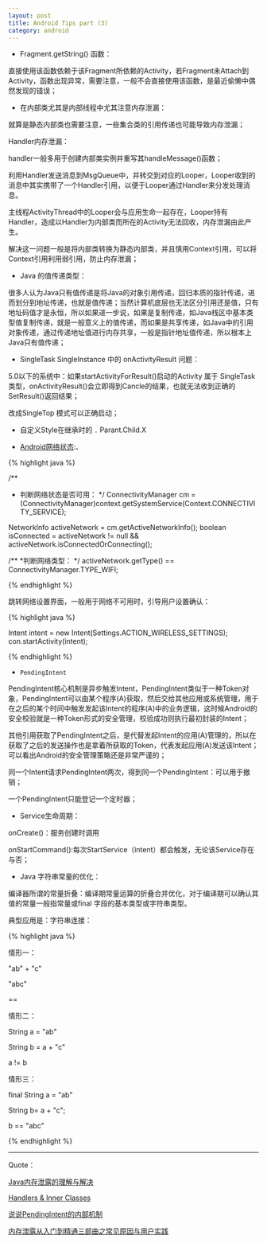 ```yaml
---
layout: post
title: Android Tips part (3)
category: android
---
```


*  Fragment.getString() 函数：

直接使用该函数依赖于该Fragment所依赖的Activity，若Fragment未Attach到Activity，函数出现异常，需要注意，一般不会直接使用该函数，是最近偷懒中偶然发现的错误；

*    在内部类尤其是内部线程中尤其注意内存泄漏：

就算是静态内部类也需要注意，一些集合类的引用传递也可能导致内存泄漏；

Handler内存泄漏：

handler一般多用于创建内部类实例并重写其handleMessage()函数；

利用Handler发送消息到MsgQueue中，并转交到对应的Looper，Looper收到的消息中其实携带了一个Handler引用，以便于Looper通过Handler来分发处理消息。

主线程ActivityThread中的Looper会与应用生命一起存在，Looper持有Handler，造成以Handler为内部类而所在的Activity无法回收，内存泄漏由此产生。

解决这一问题一般是将内部类转换为静态内部类，并且慎用Context引用，可以将Context引用利用弱引用，防止内存泄漏；


*  Java 的值传递类型：

很多人认为Java只有值传递是将Java的对象引用传递，回归本质的指针传递，进而划分到地址传递，也就是值传递；当然计算机底层也无法区分引用还是值，只有地址码值才是永恒，所以如果进一步说，如果是复制传递，如Java栈区中基本类型值复制传递，就是一般意义上的值传递，而如果是共享传递，如Java中的引用对象传递，通过传递地址值进行内存共享，一般是指针地址值传递，所以根本上Java只有值传递；

*   SingleTask SingleInstance 中的 onActivityResult 问题：

5.0以下的系统中：如果startActivityForResult()启动的Activity 属于 SingleTask类型，onActivityResult()会立即得到Cancle的结果，也就无法收到正确的SetResult()返回结果；

改成SingleTop 模式可以正确启动；



*  自定义Style在继承时的 `.` Parant.Child.X


*   [Android网络状态](http://developer.android.com/training/monitoring-device-state/connectivity-monitoring.html#DetermineConnection):、

{% highlight java %}

/**
* 判断网络状态是否可用：
*/
ConnectivityManager cm =
        (ConnectivityManager)context.getSystemService(Context.CONNECTIVITY_SERVICE);
  
NetworkInfo activeNetwork = cm.getActiveNetworkInfo();
boolean isConnected = activeNetwork != null &&
                      activeNetwork.isConnectedOrConnecting();

/**
*判断网络类型：
*/
activeNetwork.getType() == ConnectivityManager.TYPE_WIFI;

{%  endhighlight %}

跳转网络设置界面，一般用于网络不可用时，引导用户设置确认：

{% highlight java %}


Intent intent = new Intent(Settings.ACTION_WIRELESS_SETTINGS);  
                con.startActivity(intent);  

{%  endhighlight %}

*   `PendingIntent`

PendingIntent核心机制是异步触发Intent，PendingIntent类似于一种Token对象，PendingIntent可以由某个程序(A)获取，然后交给其他应用或系统管理，用于在之后的某个时间中触发发起该Intent的程序(A)中的业务逻辑，这时候Android的安全校验就是一种Token形式的安全管理，校验成功则执行最初封装的Intent；

其他引用获取了PendingIntent之后，是代替发起Intent的应用(A)管理的，所以在获取了之后的发送操作也是拿着所获取的Token，代表发起应用(A)发送该Intent；可以看出Android的安全管理策略还是非常严谨的；

同一个Intent请求PendingIntent两次，得到同一个PendingIntent：可以用于撤销；

一个PendingIntent只能登记一个定时器；


*   Service生命周期：

onCreate()：服务创建时调用

onStartCommand():每次StartService（intent）都会触发，无论该Service存在与否；


*   Java 字符串常量的优化：

编译器所谓的常量折叠：编译期常量运算的折叠合并优化，对于编译期可以确认其值的常量一般指常量或final 字段的基本类型或字符串类型。

典型应用是：字符串连接：

{% highlight java %}

情形一：

"ab" + "c"

"abc"

==

情形二：

String a = "ab"

String b = a + "c"

a != b

情形三：

final String a = "ab"

String b= a + "c"; 

b == "abc"

{%  endhighlight %}


---

Quote：

[Java内存泄露的理解与解决 ](http://www.blogjava.net/zh-weir/archive/2011/02/23/345007.html)

[Handlers & Inner Classes](http://www.androiddesignpatterns.com/2013/01/inner-class-handler-memory-leak.html)


[说说PendingIntent的内部机制](http://my.oschina.net/youranhongcha/blog/196933)

[内存泄露从入门到精通三部曲之常见原因与用户实践](https://mp.weixin.qq.com/s?__biz=MzA3NTYzODYzMg==&mid=401107957&idx=2&sn=4b95bcfedd762b987ec57f60f80b1f94&scene=2&srcid=1119lGAlbzG5LrX1QJlJxGQR&from=timeline&isappinstalled=0&key=d72a47206eca0ea9275336a5898eb5b7cccb5719c45d7e237e6f910d5a56194f2e06a1fea3cded1d025abf1c2d756f22&ascene=2&uin=NjUyNDAxMDU%3D&devicetype=android-19&version=26030735&nettype=cmnet&pass_ticket=t3IpxDHKJY3VFttEo2ECvy2Oyaw%2B1gIqzaJHXlKneBE%3D)